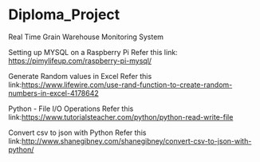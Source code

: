 # Diploma_Project
Real Time Grain Warehouse Monitoring System 


Setting up MYSQL on a Raspberry Pi
Refer this link: https://pimylifeup.com/raspberry-pi-mysql/ 

Generate Random values in Excel
Refer this link:https://www.lifewire.com/use-rand-function-to-create-random-numbers-in-excel-4178642

Python - File I/O Operations
Refer this link:https://www.tutorialsteacher.com/python/python-read-write-file

Convert csv to json with Python
Refer this link:http://www.shanegibney.com/shanegibney/convert-csv-to-json-with-python/
